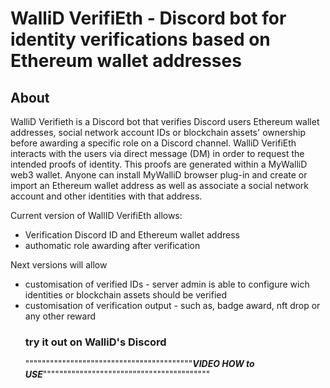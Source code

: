 <h1> WalliD VerifiEth - Discord bot for identity verifications based on Ethereum wallet addresses</h1>

<h2>About</h2>

WalliD Verifieth is a Discord bot that verifies Discord users Ethereum wallet addresses, social network account IDs or blockchain assets' ownership before awarding a specific role on a Discord channel.
WalliD VerifiEth interacts with the users via direct message (DM) in order to request the intended proofs of identity. 
This proofs are generated within a MyWalliD web3 wallet. Anyone can install MyWalliD browser plug-in and create or import an Ethereum wallet address as well as associate a social network account and other identities with that address.

Current version of WallID VerifiEth allows:

- Verification Discord ID and Ethereum wallet address
- authomatic role awarding after verification

Next versions will allow
<ul>
<li>customisation of verified IDs - server admin is able to configure wich identities or blockchain assets should be verified</li>
<li>customisation of verification output - such as, badge award, nft drop or any other reward</li>
  
  <h3> try it out on <href https://discord.gg/e9EfXeNeC9>WalliD's Discord</href> </h3>


                      
"""""""""""""""""""""""""""""""""""""""""***VIDEO HOW to USE***"""""""""""""""""""""""""""""""""""""""""



